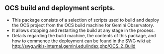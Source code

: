 ## OCS build and deployment scripts.

* This package consists of a selection of scripts used to build and deploy the OCS project from the OCS build machine for Gemini Observatory.
* It allows stopping and restarting the build at any stage in the process.
* Details regarding the build machine, the contents of this package, and how to commence the deployment can be found in the SWG wiki at:
http://swg.wikis-internal.gemini.edu/index.php/OCS_2_Build
